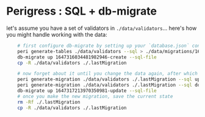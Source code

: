 Perigress : SQL + db-migrate
============================

let's assume you have a set of validators in `./data/validators`... here's how you might handle working with the data:

```bash
    # first configure db-migrate by setting up your `database.json` config
    peri generate-tables ./data/validators --sql > ./data/migrations/1647316034481982946-create-up.sql
    db-migrate up 1647316034481982946-create --sql-file
    cp -R ./data/validators ./.lastMigration

    # now forget about it until you change the data again, after which you run
    peri generate-migration ./data/validators ./.lastMigration --sql up > ./data/migrations/1647317213970350981-update-up.sql
    peri generate-migration ./data/validators ./.lastMigration --sql down > ./data/migrations/1647317213970350981-update-down.sql
    db-migrate up 1647317213970350981-update --sql-file
    # once you make the new migration, save the current state
    rm -Rf ./.lastMigration
    cp -R ./data/validators ./.lastMigration
```
